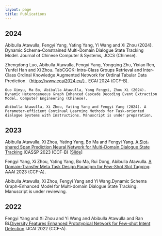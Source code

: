 ```yaml
---
layout: page
title: Publications
---
```

## 2024

  Abibulla Atawulla, Fengyi Yang, Yating Yang,  Yi Wang and Xi Zhou (2024). Dynamic Schema-Constrained Multi-Domain Dialogue State Tracking Model. Journal  of  Chinese  Computer \& Systems, JCCS (Chinese).
  
  Zhengdong Luo,  Abibulla Atawulla, Fengyi Yang, Yongqing Zhu, Yixiao Ren, Yunfei Han and Xi Zhou. TabCGOK: Intra-Class Groups Retrieval and Inter-Class Ordinal Knowledge Augmented Network for Ordinal Tabular Data Prediction.（https://www.ecai2024.eu/） ECAI 2024 (CCF-B). 

    Guo Xinyu, Ma Bo, Abibulla Atawulla, Yang Fengyi, Zhou Xi (2024). Dynamic Heterogeneous Graph Enhanced Cascade Decoding Event Extraction Model. Computer Engineering (Chinese).

    Abibulla Atawulla, Xi Zhou, Yating Yang and Fengyi Yang (2024). A Parameter-efficient Continual Learning Methods for Task-oriented dialogue Systems with Instructions. Manuscript is under preparation.

    
## 2023
Abibulla Atawulla, Xi Zhou, Yating Yang, Bo Ma and Fengyi Yang. [A Slot-shared Span Prediction Neural Network for Multi-Domain Dialogue State Tracking](https://doi.org/10.1109/ICASSP49357.2023.10095518).ICASSP 2023 (CCF-B)  [[Slide](./assets/icassp-slide.pdf)]

Fengyi Yang, Xi Zhou, Yating Yang, Bo Ma, Rui Dong, Abibulla Atawulla. [A Domain-Transfer Meta Task Design Paradigm for Few-Shot Slot Tagging](https://ojs.aaai.org/index.php/AAAI/article/view/26626/26398). AAAI 2023 (CCF-A).

Abibulla Atawulla, Xi Zhou, Fengyi Yang and Yi Wang.Dynamic Schema Graph-Enhanced Model for Multi-domain Dialogue State Tracking. Manuscript is under reviewing.

## 2022
Fengyi Yang and Xi Zhou and Yi Wang and Abibulla Atawulla and Ran Bi.[Diversity Features Enhanced Prototypical Network for Few-shot Intent Detection](https://www.ijcai.org/proceedings/2022/0617.pdf).IJCAI 2022 (CCF-A).

